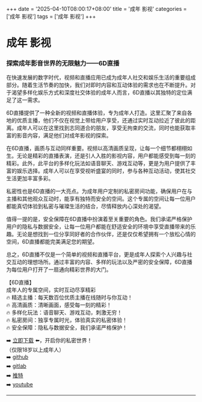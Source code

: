+++
date = '2025-04-10T08:00:17+08:00'
title = '成年 影视'
categories = ['成年 影视']
tags = ['成年 影视']
+++

# 成年 影视

### 探索成年影音世界的无限魅力——6D直播

在快速发展的数字时代，视频和直播应用已成为成年人社交和娱乐生活的重要组成部分。随着生活节奏的加快，我们对即时内容和互动体验的需求也在不断提升。对于渴望多样化娱乐方式和深度社交体验的成年人而言，6D直播以其独特的定位满足了这一需求。

6D直播提供了一种全新的视频和直播体验，专为成年人打造。这里汇聚了来自各地的优质主播，他们不仅在视觉上带给用户享受，还通过实时互动拉近了彼此的距离。成年人可以在这里找到志同道合的朋友，享受无拘束的交流，同时也能获取丰富的影音内容，满足他们对成年影视的探索。

在6D直播，画质与互动同样重要。视频以高清画质呈现，让每一个细节都栩栩如生。无论是精彩的直播表演，还是引人入胜的影视内容，用户都能感受到每一刻的精彩。此外，此平台的多样化玩法如语音聊天、游戏互动等，更是为用户提供了丰富的娱乐选择。成年人可以在享受视听盛宴的同时，参与各种互动活动，使其社交生活更加丰富多彩。

私密性也是6D直播的一大亮点。为成年用户定制的私密房间功能，确保用户在与主播和其他观众互动时，能享有独特而安全的空间。这个专属的空间让每一位用户都能真切体验到私密与璀璨生活的结合，尽情释放内心深处的渴望。

值得一提的是，安全保障在6D直播中扮演着至关重要的角色。我们承诺严格保护用户的隐私与数据安全，让每一位用户都能在舒适安全的环境中享受直播带来的乐趣。无论是想找到一位分享同好者的合作伙伴，还是仅仅希望拥有一个放松心情的空间，6D直播都能完美满足您的期望。

总之，6D直播不仅是一个简单的视频和直播平台，更是成年人探索个人兴趣与社交互动的理想场所。通过丰富的内容、多样的玩法以及严密的安全保障，6D直播为每位用户打开了一扇通向精彩世界的大门。

【6D直播】  
成年人的专属空间，实时互动尽享精彩  
🔥 精选主播：每天数百位优质主播在线随时与你互动！  
🔥 高清画质：清晰画面，感受每一刻的精彩！  
🔥 多样化玩法：语音聊天、游戏互动，刺激无穷！  
🔥 私密房间：独享专属时光，体验真实的私密体验！  
🔥 安全保障：隐私与数据安全，我们承诺严格保护！  

➡️ [立即下载](https://down123.s3.ap-east-1.amazonaws.com/down/down.html?channelCode=blog) ⬅️，开启你的私密世界！  
（仅限18岁以上成年人）  
➡️ [github](https://aldult-live.github.io/)  
➡️ [gitlab](https://seo-09598d.gitlab.io/)  
➡️ [推特](https://x.com/wegame33)  
➡️ [youtube](https://www.youtube.com/@6Dlive)  

---
